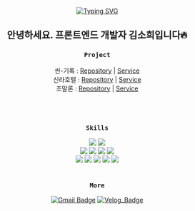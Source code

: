 <div align="center">
  
  [![Typing SVG](https://readme-typing-svg.demolab.com?font=Roboto+Slab&weight=500&size=25&pause=1000&color=71CAF7&background=FFFFFF00&center=true&vCenter=true&width=435&lines=Hi+there%2C+I'm+Sohee+)](https://git.io/typing-svg)
  
<h2>안녕하세요. 프론트엔드 개발자 김소희입니다🔥</h2>

### `Project`
씬-기록 : <a href="https://github.com/ssso2/diary_project">Repository</a> | <a href="https://web-diary-client-m8r5t7itca1555cb.sel4.cloudtype.app/home/stats">Service</a>
<br>
신라호텔 : <a href="https://github.com/ssso2/hotel_renewal">Repository</a> | <a href="http://gagaclub.cafe24app.com/">Service</a>
<br>
조말론 : <a href="https://github.com/ssso2/perfume_renewal">Repository</a> | <a href="https://web-jomaloneclonefront-m5w8vc08a2903486.sel4.cloudtype.app/">Service</a>

<br>
<br>

### `Skills`
  <img src="https://img.shields.io/badge/React-61DAFB?style=for-the-badge&logo=React&logoColor=white">
  <img src="https://img.shields.io/badge/React_Native-20232A?style=for-the-badge&logo=React&logoColor=white">
  <br>
  <img src="https://img.shields.io/badge/javascript-F7DF1E?style=for-the-badge&logo=javascript&logoColor=white">
  <img src="https://img.shields.io/badge/typescript-1572B6?style=for-the-badge&logo=typescript&logoColor=white">
  <img src="https://img.shields.io/badge/Node.js-5FA04E?style=for-the-badge&logo=Node.js&logoColor=white">
   <img src="https://img.shields.io/badge/MariaDB-003545?style=for-the-badge&logo=MariaDB&logoColor=white">
 <br>
  <img src="https://img.shields.io/badge/tailwindcss-06B6D4?style=for-the-badge&logo=tailwindcss&logoColor=white">
  <img src="https://img.shields.io/badge/Sass-CC6699?style=for-the-badge&logo=Sass&logoColor=white">
  <img src="https://img.shields.io/badge/HTML5-E34F26?style=for-the-badge&logo=HTML5&logoColor=white">
  <img src="https://img.shields.io/badge/CSS3-1572B6?style=for-the-badge&logo=CSS3&logoColor=white">
  <img src="https://img.shields.io/badge/Figma-F24E1E?style=for-the-badge&logo=Figma&logoColor=white">
  
<br>
<br>

### `More`
[![Gmail Badge](https://img.shields.io/badge/Gmail-d14836?style=flat-square&logo=Gmail&logoColor=white&link=mailto:kpong358@gmail.com)](mailto:kpong358@gmail.com)
[![Velog_Badge](https://img.shields.io/badge/Velog-20C997?style=flat-square&logo=Velog&logoColor=white)](https://velog.io/@ssssso2/posts)

<!-- [![Hits](https://hits.seeyoufarm.com/api/count/incr/badge.svg?url=https%3A%2F%2Fgithub.com%2Fssso2%2Fssso2&count_bg=%236ACAE3&title_bg=%23D4D9DA&icon=&icon_color=%23FFFFFF&title=View&edge_flat=false)](https://hits.seeyoufarm.com)-->

</div>
